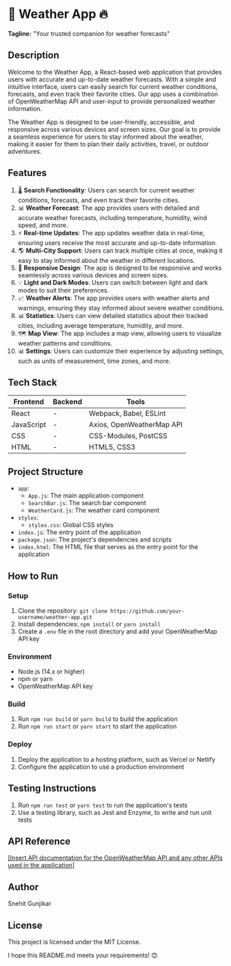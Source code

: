 🚀 **Weather App** 🔥
=====================================

**Tagline:** "Your trusted companion for weather forecasts"

**Description**
---------------

Welcome to the Weather App, a React-based web application that provides users with accurate and up-to-date weather forecasts. With a simple and intuitive interface, users can easily search for current weather conditions, forecasts, and even track their favorite cities. Our app uses a combination of OpenWeatherMap API and user-input to provide personalized weather information.

The Weather App is designed to be user-friendly, accessible, and responsive across various devices and screen sizes. Our goal is to provide a seamless experience for users to stay informed about the weather, making it easier for them to plan their daily activities, travel, or outdoor adventures.

**Features**
--------------

1. 🌡️ **Search Functionality**: Users can search for current weather conditions, forecasts, and even track their favorite cities.
2. 📊 **Weather Forecast**: The app provides users with detailed and accurate weather forecasts, including temperature, humidity, wind speed, and more.
3. ⚡️ **Real-time Updates**: The app updates weather data in real-time, ensuring users receive the most accurate and up-to-date information.
4. 🌎 **Multi-City Support**: Users can track multiple cities at once, making it easy to stay informed about the weather in different locations.
5. 🔁 **Responsive Design**: The app is designed to be responsive and works seamlessly across various devices and screen sizes.
6. 💡 **Light and Dark Modes**: Users can switch between light and dark modes to suit their preferences.
7. 📈 **Weather Alerts**: The app provides users with weather alerts and warnings, ensuring they stay informed about severe weather conditions.
8. 📊 **Statistics**: Users can view detailed statistics about their tracked cities, including average temperature, humidity, and more.
9. 🗺️ **Map View**: The app includes a map view, allowing users to visualize weather patterns and conditions.
10. 📊 **Settings**: Users can customize their experience by adjusting settings, such as units of measurement, time zones, and more.

**Tech Stack**
----------------

| **Frontend** | **Backend** | **Tools** |
| --- | --- | --- |
| React | - | Webpack, Babel, ESLint |
| JavaScript | - | Axios, OpenWeatherMap API |
| CSS | - | CSS-Modules, PostCSS |
| HTML | - | HTML5, CSS3 |

**Project Structure**
---------------------

* `app`:
	+ `App.js`: The main application component
	+ `SearchBar.js`: The search bar component
	+ `WeatherCard.js`: The weather card component
* `styles`:
	+ `styles.css`: Global CSS styles
* `index.js`: The entry point of the application
* `package.json`: The project's dependencies and scripts
* `index.html`: The HTML file that serves as the entry point for the application

**How to Run**
----------------

### Setup

1. Clone the repository: `git clone https://github.com/your-username/weather-app.git`
2. Install dependencies: `npm install` or `yarn install`
3. Create a `.env` file in the root directory and add your OpenWeatherMap API key

### Environment

* Node.js (14.x or higher)
* npm or yarn
* OpenWeatherMap API key

### Build

1. Run `npm run build` or `yarn build` to build the application
2. Run `npm run start` or `yarn start` to start the application

### Deploy

1. Deploy the application to a hosting platform, such as Vercel or Netlify
2. Configure the application to use a production environment

**Testing Instructions**
------------------------

1. Run `npm run test` or `yarn test` to run the application's tests
2. Use a testing library, such as Jest and Enzyme, to write and run unit tests


**API Reference**
----------------

[[Insert API documentation for the OpenWeatherMap API and any other APIs used in the application]](https://openweathermap.org/api)

**Author**
---------

Snehit Gunjikar

**License**
---------

This project is licensed under the MIT License.

I hope this README.md meets your requirements! 😊
